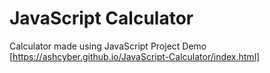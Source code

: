 # JavaScript Calculator
Calculator made using JavaScript
Project Demo [https://ashcyber.github.io/JavaScript-Calculator/index.html]
